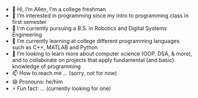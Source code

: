 - 👋 Hi, I’m Allen, I'm a college freshman
- 👀 I’m interested in programming since my intro to programming class in first semester
- 🤖 I'm currently pursuing a B.S. in Robotics and Digital Systems Engineering
- 🌱 I’m currently learning at college different programming languages such as C++, MATLAB and Python
- 💞️ I’m looking to learn more about computer science (OOP, DSA, & more), and to collaborate on projects that apply fundamental (and basic) knowledge of programming
- 📫 How to reach me ... (sorry, not for now)
- 😄 Pronouns: he/him
- ⚡ Fun fact: ... (currently looking for one)

<!---
marcos-allen/marcos-allen is a ✨ special ✨ repository because its `README.md` (this file) appears on your GitHub profile.
You can click the Preview link to take a look at your changes.
--->
